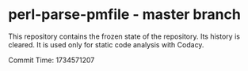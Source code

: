 # perl-parse-pmfile - master branch

This repository contains the frozen state of the repository.
Its history is cleared. It is used only for static code
analysis with Codacy.

Commit Time: 1734571207